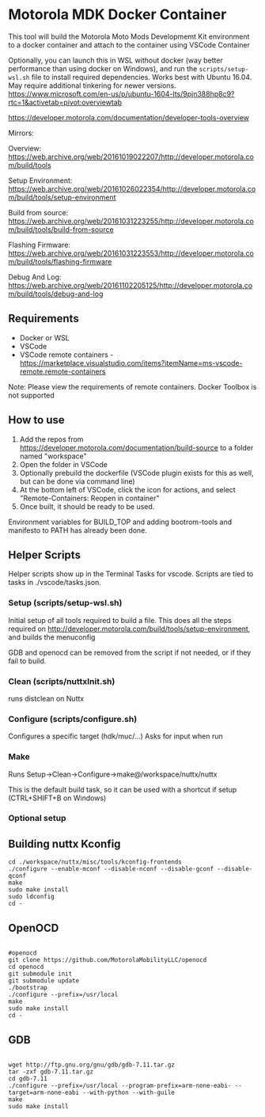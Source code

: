 # Motorola MDK Docker Container #

This tool will build the Motorola Moto Mods Developmemt Kit environment to a docker container and attach to the container using VSCode Container

Optionally, you can launch this in WSL without docker (way better performance than using docker on Windows), and run the `scripts/setup-wsl.sh` file to install required dependencies.
Works best with Ubuntu 16.04. May require additional tinkering for newer versions.
https://www.microsoft.com/en-us/p/ubuntu-1604-lts/9pjn388hp8c9?rtc=1&activetab=pivot:overviewtab


https://developer.motorola.com/documentation/developer-tools-overview

Mirrors:

Overview: https://web.archive.org/web/20161019022207/http://developer.motorola.com/build/tools

Setup Environment: https://web.archive.org/web/20161026022354/http://developer.motorola.com/build/tools/setup-environment

Build from source: https://web.archive.org/web/20161031223255/http://developer.motorola.com/build/tools/build-from-source

Flashing Firmware: https://web.archive.org/web/20161031223553/http://developer.motorola.com/build/tools/flashing-firmware

Debug And Log: https://web.archive.org/web/20161102205125/http://developer.motorola.com/build/tools/debug-and-log

## Requirements ##

- Docker or WSL
- VSCode
- VSCode remote containers - https://marketplace.visualstudio.com/items?itemName=ms-vscode-remote.remote-containers

Note: Please view the requirements of remote containers. Docker Toolbox is not supported

## How to use ##
1. Add the repos from https://developer.motorola.com/documentation/build-source to a folder named "workspace"
1. Open the folder in VSCode
2. Optionally prebuild the dockerfile (VSCode plugin exists for this as well, but can be done via command line)
3. At the bottom left of VSCode, click the icon for actions, and select "Remote-Containers: Reopen in container"
4. Once built, it should be ready to be used.

Environment variables for BUILD_TOP and adding bootrom-tools and manifesto to PATH has already been done.

## Helper Scripts ##

Helper scripts show up in the Terminal Tasks for vscode.
Scripts are tied to tasks in ./vscode/tasks.json.

### Setup (scripts/setup-wsl.sh) ###

Initial setup of all tools required to build a file. This does all the steps required on http://developer.motorola.com/build/tools/setup-environment, and builds the menuconfig

GDB and openocd can be removed from the script if not needed, or if they fail to build.

### Clean (scripts/nuttxInit.sh) ###

runs distclean on Nuttx

### Configure (scripts/configure.sh) ###

Configures a specific target (hdk/muc/...) Asks for input when run

### Make ###

Runs Setup->Clean->Configure->make@/workspace/nuttx/nuttx

This is the default build task, so it can be used with a shortcut if setup (CTRL+SHIFT+B on Windows)

### Optional setup ###

## Building nuttx Kconfig ##

```
cd ./workspace/nuttx/misc/tools/kconfig-frontends
./configure --enable-mconf --disable-nconf --disable-gconf --disable-qconf
make
sudo make install
sudo ldconfig
cd -
```

## OpenOCD ##

```

#openocd
git clone https://github.com/MotorolaMobilityLLC/openocd
cd openocd
git submodule init
git submodule update
./bootstrap
./configure --prefix=/usr/local
make
sudo make install
cd -

```

## GDB ##

```

wget http://ftp.gnu.org/gnu/gdb/gdb-7.11.tar.gz
tar -zxf gdb-7.11.tar.gz
cd gdb-7.11
./configure --prefix=/usr/local --program-prefix=arm-none-eabi- --target=arm-none-eabi --with-python --with-guile
make
sudo make install

```